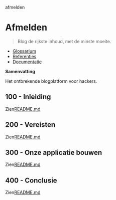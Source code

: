 afmelden

# Afmelden

> Blog de rijkste inhoud, met de minste moeite.

-   [Glossarium](./GLOSSARY.md)
-   [Referenties](./REFERENCES.md)
-   [Documentatie](./DOCUMENTATION.md)

**Samenvatting**

Het ontbrekende blogplatform voor hackers.

## 100 - Inleiding

Zien[README.md](./100/README.md)

## 200 - Vereisten

Zien[README.md](./200/README.md)

## 300 - Onze applicatie bouwen

Zien[README.md](./300/README.md)

## 400 - Conclusie

Zien[README.md](./400/README.md)
